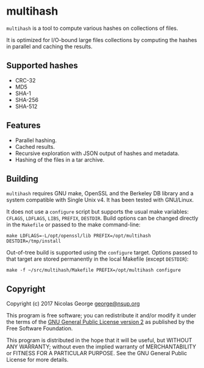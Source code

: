 multihash
=========

`multihash` is a tool to compute various hashes on collections of files.

It is optimized for I/O-bound large files collections by computing the
hashes in parallel and caching the results.

Supported hashes
----------------

* CRC-32
* MD5
* SHA-1
* SHA-256
* SHA-512

Features
--------

* Parallel hashing.
* Cached results.
* Recursive exploration with JSON output of hashes and metadata.
* Hashing of the files in a tar archive.

Building
--------

`multihash` requires GNU make, OpenSSL and the Berkeley DB library and a
system compatible with Single Unix v4. It has been tested with GNU/Linux.

It does not use a `configure` script but supports the usual make variables:
`CFLAGS`, `LDFLAGS`, `LIBS`, `PREFIX`, `DESTDIR`. Build options can be
changed directly in the `Makefile` or passed to the make command-line:

```
make LDFLAGS=-L/opt/openssl/lib PREFIX=/opt/multihash DESTDIR=/tmp/install
```

Out-of-tree build is supported using the `configure` target. Options passed
to that target are stored permanently in the local Makefile (except
`DESTDIR`):

```
make -f ~/src/multihash/Makefile PREFIX=/opt/multihash configure
```

Copyright
---------

Copyright (c) 2017 Nicolas George <george@nsup.org>

This program is free software; you can redistribute it and/or modify it
under the terms of the [GNU General Public License version 2][GPLv2]
as published by the Free Software Foundation.

  [GPLv2]: http://www.gnu.org/licenses/old-licenses/gpl-2.0.html

This program is distributed in the hope that it will be useful, but
WITHOUT ANY WARRANTY; without even the implied warranty of
MERCHANTABILITY or FITNESS FOR A PARTICULAR PURPOSE.
See the GNU General Public License for more details.
